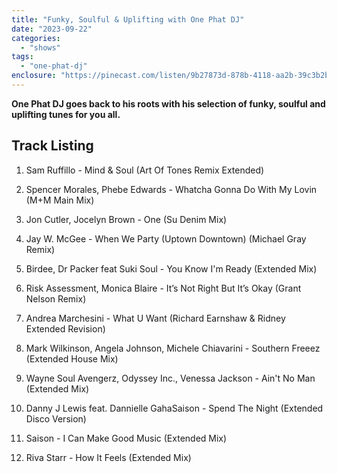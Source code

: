 ```yaml
---
title: "Funky, Soulful & Uplifting with One Phat DJ"
date: "2023-09-22"
categories: 
  - "shows"
tags: 
  - "one-phat-dj"
enclosure: "https://pinecast.com/listen/9b27873d-878b-4118-aa2b-39c3b2b34072.mp3 64412278 audio/mpeg "
---
```


**One Phat DJ goes back to his roots with his selection of funky, soulful and uplifting tunes for you all.**

## Track Listing

1. Sam Ruffillo - Mind & Soul (Art Of Tones Remix Extended)

3. Spencer Morales, Phebe Edwards - Whatcha Gonna Do With My Lovin (M+M Main Mix)

5. Jon Cutler, Jocelyn Brown - One (Su Denim Mix)

7. Jay W. McGee - When We Party (Uptown Downtown) (Michael Gray Remix)

9. Birdee, Dr Packer feat Suki Soul - You Know I'm Ready (Extended Mix)

11. Risk Assessment, Monica Blaire - It’s Not Right But It’s Okay (Grant Nelson Remix)

13. Andrea Marchesini - What U Want (Richard Earnshaw & Ridney Extended Revision)

15. Mark Wilkinson, Angela Johnson, Michele Chiavarini - Southern Freeez (Extended House Mix)

17. Wayne Soul Avengerz, Odyssey Inc., Venessa Jackson - Ain't No Man (Extended Mix)

19. Danny J Lewis feat. Dannielle GahaSaison - Spend The Night (Extended Disco Version)

21. Saison - I Can Make Good Music (Extended Mix)

23. Riva Starr - How It Feels (Extended Mix)
